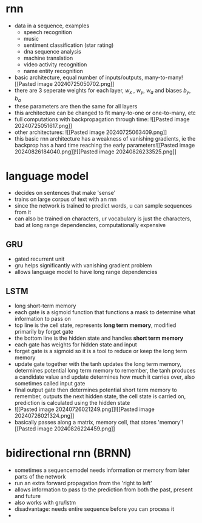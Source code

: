 # rnn
- data in a sequence, examples
	- speech recognition
	- music
	- sentiment classification (star rating)
	- dna sequence analysis
	- machine translation
	- video activity recognition
	- name entity recognition
- basic architecture,  equal number of inputs/outputs, many-to-many![[Pasted image 20240725050702.png]]
- there are 3 seperate weights for each layer, $w_x$ , $w_y$, $w_a$ and biases $b_y$, $b_a$ 
- these parameters are then the same for all layers
- this architecture can be changed to fit many-to-one or one-to-many, etc
- full computations with backpropagation through time: ![[Pasted image 20240725051617.png]]
-  other architectures: ![[Pasted image 20240725063409.png]]
- this basic rnn architecture has a weakness of vanishing gradients, ie the backprop has a hard time reaching the early parameters![[Pasted image 20240826184040.png]]![[Pasted image 20240826233525.png]]
# language model
- decides on sentences that make 'sense'
- trains on large corpus of text with an rnn
- since the network is trained to predict words, u can sample sequences from it
- can also be trained on characters, ur vocabulary is just the characters, bad at long range dependencies, computationally expensive
## GRU
- gated recurrent unit
- gru helps significantly with vanishing gradient problem
- allows language model to have long range dependencies
## LSTM
- long short-term memory 
- each gate is a sigmoid function that functions a mask to determine what information to pass on
- top line is the cell state, represents <b>long term memory</b>, modified primarily by forget gate
- the bottom line is the hidden state and handles <b>short term memory</b> 
- each gate has weights for hidden state and input
- forget gate is a sigmoid so it is a tool to reduce or keep the long term memory
- update gate together with the tanh updates the long term memory, determines potential long term memory to remember, the tanh produces a candidate value and update determines how much it carries over, also sometimes called input gate
- final output gate then determines potential short term memory to remember, outputs the next hidden state, the cell state is carried on, prediction is calculated using the hidden state
- ![[Pasted image 20240726021249.png]]![[Pasted image 20240726021324.png]]
- basically passes along a matrix, memory cell, that stores 'memory'![[Pasted image 20240826224459.png]]
# bidirectional rnn (BRNN)
- sometimes a sequencemodel needs information or memory from later parts of the network
- run an extra forward propagation from the 'right to left'
- allows information to pass to the prediction from both the past, present and future
- also works with gru/lstm
- disadvantage: needs entire sequence before you can process it
- 